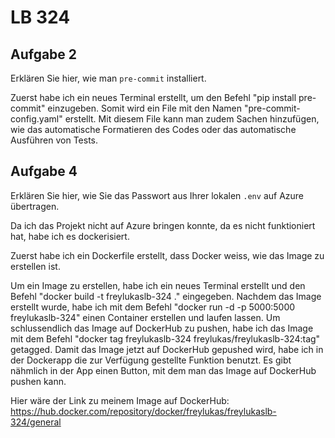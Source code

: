 # LB 324

## Aufgabe 2
Erklären Sie hier, wie man `pre-commit` installiert.

Zuerst habe ich ein neues Terminal erstellt, um den Befehl "pip install pre-commit" einzugeben.
Somit wird ein File mit den Namen "pre-commit-config.yaml" erstellt.
Mit diesem File kann man zudem Sachen hinzufügen, wie das automatische Formatieren des Codes oder das automatische Ausführen von Tests.

## Aufgabe 4
Erklären Sie hier, wie Sie das Passwort aus Ihrer lokalen `.env` auf Azure übertragen.

Da ich das Projekt nicht auf Azure bringen konnte, da es nicht funktioniert hat, habe ich es dockerisiert.

Zuerst habe ich ein Dockerfile erstellt, dass Docker weiss, wie das Image zu erstellen ist.

Um ein Image zu erstellen, habe ich ein neues Terminal erstellt und den Befehl "docker build -t freylukaslb-324 ." eingegeben. Nachdem das Image erstellt wurde, habe ich mit dem Befehl "docker run -d -p 5000:5000 freylukaslb-324" einen Container erstellen und laufen lassen. Um schlussendlich das Image auf DockerHub zu pushen, habe ich das Image mit dem Befehl "docker tag freylukaslb-324 freylukas/freylukaslb-324:tag" getagged. Damit das Image jetzt auf DockerHub gepushed wird, habe ich in der Dockerapp die zur Verfügung gestellte Funktion benutzt. Es gibt nähmlich in der App einen Button, mit dem man das Image auf DockerHub pushen kann.

Hier wäre der Link zu meinem Image auf DockerHub: https://hub.docker.com/repository/docker/freylukas/freylukaslb-324/general
